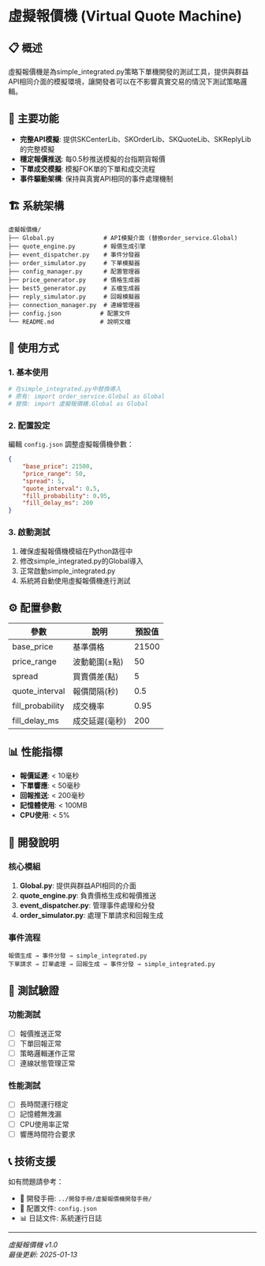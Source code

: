 # 虛擬報價機 (Virtual Quote Machine)

## 📋 概述

虛擬報價機是為simple_integrated.py策略下單機開發的測試工具，提供與群益API相同介面的模擬環境，讓開發者可以在不影響真實交易的情況下測試策略邏輯。

## 🎯 主要功能

- **完整API模擬**: 提供SKCenterLib、SKOrderLib、SKQuoteLib、SKReplyLib的完整模擬
- **穩定報價推送**: 每0.5秒推送模擬的台指期貨報價
- **下單成交模擬**: 模擬FOK單的下單和成交流程
- **事件驅動架構**: 保持與真實API相同的事件處理機制

## 🏗️ 系統架構

```
虛擬報價機/
├── Global.py              # API模擬介面 (替換order_service.Global)
├── quote_engine.py        # 報價生成引擎
├── event_dispatcher.py    # 事件分發器
├── order_simulator.py     # 下單模擬器
├── config_manager.py      # 配置管理器
├── price_generator.py     # 價格生成器
├── best5_generator.py     # 五檔生成器
├── reply_simulator.py     # 回報模擬器
├── connection_manager.py  # 連線管理器
├── config.json           # 配置文件
└── README.md             # 說明文檔
```

## 🚀 使用方式

### 1. 基本使用
```python
# 在simple_integrated.py中替換導入
# 原有: import order_service.Global as Global
# 替換: import 虛擬報價機.Global as Global
```

### 2. 配置設定
編輯 `config.json` 調整虛擬報價機參數：
```json
{
    "base_price": 21500,
    "price_range": 50,
    "spread": 5,
    "quote_interval": 0.5,
    "fill_probability": 0.95,
    "fill_delay_ms": 200
}
```

### 3. 啟動測試
1. 確保虛擬報價機模組在Python路徑中
2. 修改simple_integrated.py的Global導入
3. 正常啟動simple_integrated.py
4. 系統將自動使用虛擬報價機進行測試

## ⚙️ 配置參數

| 參數 | 說明 | 預設值 |
|------|------|--------|
| base_price | 基準價格 | 21500 |
| price_range | 波動範圍(±點) | 50 |
| spread | 買賣價差(點) | 5 |
| quote_interval | 報價間隔(秒) | 0.5 |
| fill_probability | 成交機率 | 0.95 |
| fill_delay_ms | 成交延遲(毫秒) | 200 |

## 📊 性能指標

- **報價延遲**: < 10毫秒
- **下單響應**: < 50毫秒
- **回報推送**: < 200毫秒
- **記憶體使用**: < 100MB
- **CPU使用**: < 5%

## 🔧 開發說明

### 核心模組

1. **Global.py**: 提供與群益API相同的介面
2. **quote_engine.py**: 負責價格生成和報價推送
3. **event_dispatcher.py**: 管理事件處理和分發
4. **order_simulator.py**: 處理下單請求和回報生成

### 事件流程

```
報價生成 → 事件分發 → simple_integrated.py
下單請求 → 訂單處理 → 回報生成 → 事件分發 → simple_integrated.py
```

## 🧪 測試驗證

### 功能測試
- [ ] 報價推送正常
- [ ] 下單回報正常
- [ ] 策略邏輯運作正常
- [ ] 連線狀態管理正常

### 性能測試
- [ ] 長時間運行穩定
- [ ] 記憶體無洩漏
- [ ] CPU使用率正常
- [ ] 響應時間符合要求

## 📞 技術支援

如有問題請參考：
- 📁 開發手冊: `../開發手冊/虛擬報價機開發手冊/`
- 🔧 配置文件: `config.json`
- 📊 日誌文件: 系統運行日誌

---
*虛擬報價機 v1.0*  
*最後更新: 2025-01-13*
